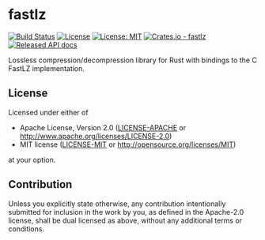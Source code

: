 # fastlz
[![Build Status](https://travis-ci.com/mvertescher/fastlz-rs.svg?branch=master)](https://travis-ci.com/mvertescher/fastlz-rs)
[![License](https://img.shields.io/badge/License-Apache%202.0-blue.svg)](https://opensource.org/licenses/Apache-2.0)
[![License: MIT](https://img.shields.io/badge/License-MIT-yellow.svg)](https://opensource.org/licenses/MIT)
[![Crates.io - fastlz](https://img.shields.io/crates/v/fastlz.svg?maxAge=2592000)](https://crates.io/crates/fastlz)
[![Released API docs](https://docs.rs/fastlz/badge.svg)](https://docs.rs/fastlz)

Lossless compression/decompression library for Rust with bindings to the C FastLZ implementation.

## License

Licensed under either of

 * Apache License, Version 2.0
   ([LICENSE-APACHE](LICENSE-APACHE) or http://www.apache.org/licenses/LICENSE-2.0)
 * MIT license
   ([LICENSE-MIT](LICENSE-MIT) or http://opensource.org/licenses/MIT)

at your option.

## Contribution

Unless you explicitly state otherwise, any contribution intentionally submitted
for inclusion in the work by you, as defined in the Apache-2.0 license, shall be
dual licensed as above, without any additional terms or conditions.
